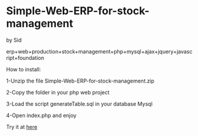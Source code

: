 Simple-Web-ERP-for-stock-management
===================================
by Sid 

erp+web+production+stock+management+php+mysql+ajax+jquery+javascript+foundation

How to install:

1-Unzip the file Simple-Web-ERP-for-stock-management.zip

2-Copy the folder in  your php web project

3-Load the script generateTable.sql in your database Mysql

4-Open index.php and enjoy

Try it at <a href="http://mymealtraiteur.fr/moi/nostradamus/">here</a> 
